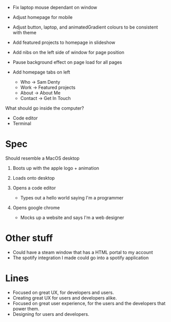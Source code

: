 - Fix laptop mouse dependant on window
- Adjust homepage for mobile
- Adjust button, laptop, and animatedGradient colours to be consistent with theme
- Add featured projects to homepage in slideshow
- Add nibs on the left side of window for page position
- Pause background effect on page load for all pages

- Add homepage tabs on left
  - Who -> Sam Denty
  - Work -> Featured projects
  - About -> About Me
  - Contact -> Get In Touch

What should go inside the computer?

- Code editor
- Terminal

# Spec

Should resemble a MacOS desktop

1. Boots up with the apple logo + animation
2. Loads onto desktop

3. Opens a code editor

   - Types out a hello world saying I'm a programmer

4. Opens google chrome
   - Mocks up a website and says I'm a web designer

# Other stuff

- Could have a steam window that has a HTML portal to my account
- The spotify integration I made could go into a spotify application

# Lines

- Focused on great UX, for developers and users.
- Creating great UX for users and developers alike.
- Focused on great user experience, for the users and the developers that power them.
- Designing for users and developers.
